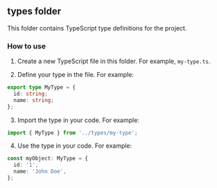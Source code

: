 ## types folder

This folder contains TypeScript type definitions for the project.

### How to use

1. Create a new TypeScript file in this folder. For example, `my-type.ts`.

2. Define your type in the file. For example:

```typescript
export type MyType = {
  id: string;
  name: string;
};
```

3. Import the type in your code. For example:

```typescript
import { MyType } from '../types/my-type';
```

4. Use the type in your code. For example:

```typescript
const myObject: MyType = {
  id: '1',
  name: 'John Doe',
};
```

